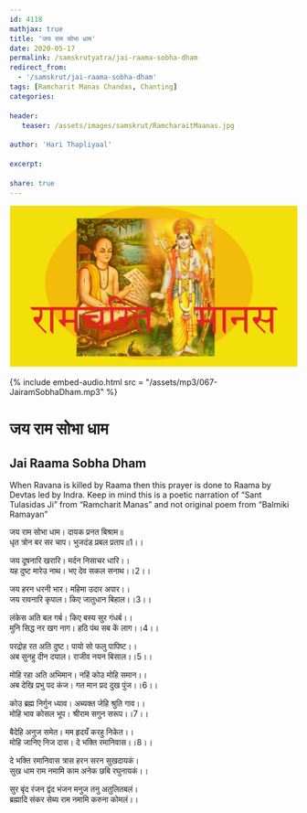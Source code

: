```yaml
---    
id: 4118    
mathjax: true    
title: 'जय राम सोभा धाम'    
date: 2020-05-17    
permalink: /samskrutyatra/jai-raama-sobha-dham
redirect_from: 
  - '/samskrut/jai-raama-sobha-dham'
tags: [Ramcharit Manas Chandas, Chanting]    
categories:    
    
header:    
   teaser: /assets/images/samskrut/RamcharaitMaanas.jpg    
    
author: 'Hari Thapliyaal'    
    
excerpt:    
    
share: true    
---    
```

    
![](/assets/images/samskrut/RamcharaitMaanas.jpg)    
    
    
    
{% include embed-audio.html src = "/assets/mp3/067-JairamSobhaDham.mp3" %}     
    
# जय राम सोभा धाम    
## Jai Raama Sobha Dham    

When Ravana is killed by Raama then this prayer is done to Raama by Devtas led by Indra. Keep in mind this is a poetic narration of “Sant Tulasidas Ji” from “Ramcharit Manas” and not original poem from “Balmiki Ramayan”    
    
    
जय राम सोभा धाम। दायक प्रनत बिश्राम॥    
धृत त्रोन बर सर चाप। भुजदंड प्रबल प्रताप॥1।।    
    
जय दूषनारि खरारि। मर्दन निसाचर धारि।।    
यह दुष्ट मारेउ नाथ। भए देव सकल सनाथ।।2।।    
    
जय हरन धरनी भार। महिमा उदार अपार।।    
जय रावनारि कृपाल। किए जातुधान बिहाल।।3।।    
    
लंकेस अति बल गर्ब। किए बस्य सुर गंधर्ब।।    
मुनि सिद्ध नर खग नाग। हठि पंथ सब कें लाग।।4।।    
    
परद्रोह रत अति दुष्ट। पायो सो फलु पापिष्ट।।    
अब सुनहु दीन दयाल। राजीव नयन बिसाल।।5।।    
    
मोहि रहा अति अभिमान। नहिं कोउ मोहि समान।।    
अब देखि प्रभु पद कंज। गत मान प्रद दुख पुंज।।6।।    
    
कोउ ब्रह्म निर्गुन ध्याव। अब्यक्त जेहि श्रुति गाव।।    
मोहि भाव कोसल भूप। श्रीराम सगुन सरूप।।7।।    
    
बैदेहि अनुज समेत। मम हृदयँ करहु निकेत।।    
मोहि जानिए निज दास। दे भक्ति रमानिवास।।8।।    
    
दे भक्ति रमानिवास त्रास हरन सरन सुखदायकं।    
सुख धाम राम नमामि काम अनेक छबि रघुनायकं।।    
    
सुर बृंद रंजन द्वंद भंजन मनुज तनु अतुलितबलं।    
ब्रह्मादि संकर सेब्य राम नमामि करुना कोमलं।।    
    

